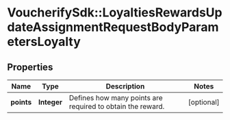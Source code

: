 # VoucherifySdk::LoyaltiesRewardsUpdateAssignmentRequestBodyParametersLoyalty

## Properties

| Name | Type | Description | Notes |
| ---- | ---- | ----------- | ----- |
| **points** | **Integer** | Defines how many points are required to obtain the reward. | [optional] |

